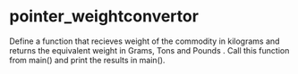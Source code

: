 # pointer_weightconvertor
Define a function that recieves weight of the commodity in kilograms and returns the equivalent weight in Grams, Tons and Pounds . Call this function from main() and print the results in main().
